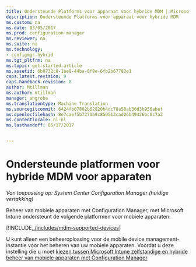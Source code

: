 ```yaml
---
title: Ondersteunde Platforms voor apparaat voor hybride MDM | Microsoft-documenten
description: Ondersteunde Platforms voor apparaat voor hybride MDM
ms.custom: na
ms.date: 03/05/2017
ms.prod: configuration-manager
ms.reviewer: na
ms.suite: na
ms.technology:
- configmgr-hybrid
ms.tgt_pltfrm: na
ms.topic: get-started-article
ms.assetid: 6b0732c8-1be8-44ba-8f8e-6fb2b67782e1
caps.latest.revision: 9
caps.handback.revision: 0
author: Mtillman
ms.author: mtillman
manager: angrobe
ms.translationtype: Machine Translation
ms.sourcegitcommit: 6424fb07802b62820b4dc78a58ab30d3b956abef
ms.openlocfilehash: 8e7caef5b7271a9c850513cad26b49426bc0c7a2
ms.contentlocale: nl-nl
ms.lasthandoff: 05/17/2017


---
```

# <a name="supported-device-platforms-for-hybrid-mdm"></a>Ondersteunde platformen voor hybride MDM voor apparaten

*Van toepassing op: System Center Configuration Manager (huidige vertakking)*

Beheer van mobiele apparaten met Configuration Manager, met Microsoft Intune ondersteunt de volgende platformen voor mobiele apparaten:

[!INCLUDE[../includes/mdm-supported-devices](../includes/mdm-supported-devices.md)]

U kunt alleen een beheeroplossing voor de mobile device management-instantie voor het beheren van uw mobiele apparaten. Voordat u deze instelling die u moet [kiezen tussen Microsoft Intune zelfstandige en hybride beheer van mobiele apparaten met Configuration Manager](../understand/choose-between-standalone-intune-and-hybrid-mobile-device-management.md)

